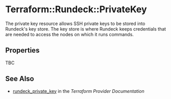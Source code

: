# Terraform::Rundeck::PrivateKey

The private key resource allows SSH private keys to be stored into Rundeck's key store.
The key store is where Rundeck keeps credentials that are needed to access the nodes on which
it runs commands.

## Properties

TBC

## See Also

* [rundeck_private_key](https://www.terraform.io/docs/providers/rundeck/r/private_key.html) in the _Terraform Provider Documentation_